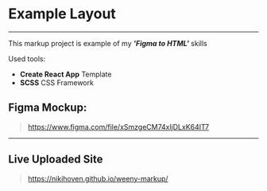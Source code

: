 # Example Layout

---

This markup project is example of my _**'Figma to HTML'**_ skills

Used tools:

* **Create React App** Template
* **SCSS** CSS Framework

## Figma Mockup:

> https://www.figma.com/file/xSmzgeCM74xljDLxK64IT7

---

## Live Uploaded Site

> https://nikihoven.github.io/weeny-markup/